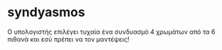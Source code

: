 # syndyasmos
Ο υπολογιστής επιλέγει τυχαία ένα συνδυασμό 4 χρωμάτων από τα 6 πιθανά και εσύ πρέπει να τον μαντέψεις!
